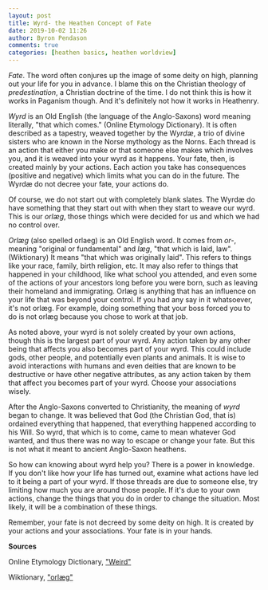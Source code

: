 ```yaml
---
layout: post
title: Wyrd- the Heathen Concept of Fate
date: 2019-10-02 11:26
author: Byron Pendason
comments: true
categories: [heathen basics, heathen worldview]
---
```

<em>Fate</em>. The word often conjures up the image of some deity on high, planning out your life for you in advance. I blame this on the Christian theology of <em>predestination</em>, a Christian doctrine of the time. I do not think this is how it works in Paganism though. And it's definitely not how it works in Heathenry.

<em>Wyrd</em> is an Old English (the language of the Anglo-Saxons) word meaning literally, "that which comes." (Online Etymology Dictionary). It is often described as a tapestry, weaved together by the W<em>yrdæ</em>, a trio of divine sisters who are known in the Norse mythology as the Norns. Each thread is an action that either you make or that someone else makes which involves you, and it is weaved into your wyrd as it happens. Your fate, then, is created mainly by your actions. Each action you take has consequences (positive and negative) which limits what you can do in the future. The Wyrdæ do not decree your fate, your actions do.

Of course, we do not start out with completely blank slates. The Wyrdæ do have something that they start out with when they start to weave our wyrd. This is our <em>orlæg</em>, those things which were decided for us and which we had no control over.

<em>Orlæg</em> (also spelled orlaeg) is an Old English word. It comes from <em>or-</em>, meaning "original or fundamental" and <em>læg</em>, "that which is laid, law". (Wiktionary) It means "that which was originally laid". This refers to things like your race, family, birth religion, etc. It may also refer to things that happened in your childhood, like what school you attended, and even some of the actions of your ancestors long before you were born, such as leaving their homeland and immigrating. Orlæg is anything that has an influence on your life that was beyond your control. If you had any say in it whatsoever, it's not orlæg. For example, doing something that your boss forced you to do is not orlæg because you chose to work at that job.

As noted above, your wyrd is not solely created by your own actions, though this is the largest part of your wyrd. Any action taken by any other being that affects you also becomes part of your wyrd. This could include gods, other people, and potentially even plants and animals. It is wise to avoid interactions with humans and even deities that are known to be destructive or have other negative attributes, as any action taken by them that affect you becomes part of your wyrd. Choose your associations wisely.

After the Anglo-Saxons converted to Christianity, the meaning of <em>wyrd</em> began to change. It was believed that God (the Christian God, that is) ordained everything that happened, that everything happened according to his Will. So wyrd, that which is to come, came to mean whatever God wanted, and thus there was no way to escape or change your fate. But this is not what it meant to ancient Anglo-Saxon heathens.

So how can knowing about wyrd help you? There is a power in knowledge. If you don't like how your life has turned out, examine what actions have led to it being a part of your wyrd. If those threads are due to someone else, try limiting how much you are around those people. If it's due to your own actions, change the things that you do in order to change the situation. Most likely, it will be a combination of these things.

Remember, your fate is not decreed by some deity on high. It is created by your actions and your associations. Your fate is in your hands.

<strong>Sources</strong>

Online Etymology Dictionary, <a href="https://www.etymonline.com/word/weird?ref=etymonline_crossreference">"Weird"</a>

Wiktionary, <a href="https://en.m.wiktionary.org/wiki/orl%C3%A6g">"orlæg"</a>
